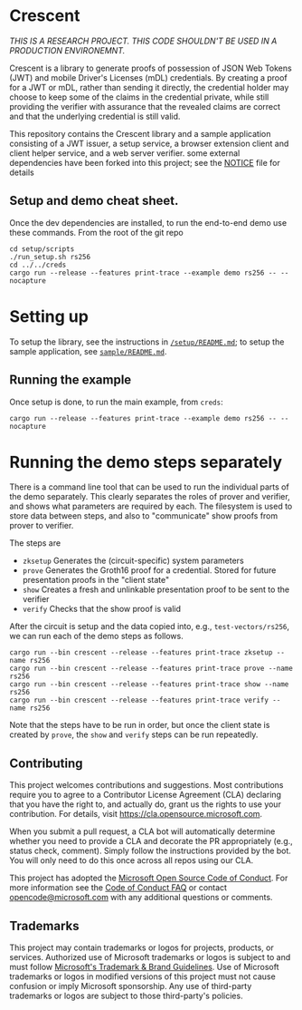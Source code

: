 # Crescent

*THIS IS A RESEARCH PROJECT. THIS CODE SHOULDN'T BE USED IN A PRODUCTION ENVIRONEMNT.*

Crescent is a library to generate proofs of possession of JSON Web Tokens (JWT) and
mobile Driver's Licenses (mDL) credentials. 
By creating a proof for a JWT or mDL, rather than sending it directly, the credential holder may choose
to keep some of the claims in the credential private, while still providing the verifier with assurance
that the revealed claims are correct and that the underlying credential is still valid.

This repository contains the Crescent library and a sample application consisting of a JWT issuer,
a setup service, a browser extension client and client helper service, and a web server verifier. some
external dependencies have been forked into this project; see the [NOTICE](./NOTICE.md) file for details

## Setup and demo cheat sheet.
Once the dev dependencies are installed, to run the end-to-end demo use these commands.
From the root of the git repo
```
cd setup/scripts
./run_setup.sh rs256
cd ../../creds
cargo run --release --features print-trace --example demo rs256 -- --nocapture
```

# Setting up

To setup the library, see the instructions in [`/setup/README.md`](./setup/README.md);
to setup the sample application, see [`sample/README.md`](./sample/README.md).

## Running the example

Once setup is done, to run the main example, from `creds`:
```
cargo run --release --features print-trace --example demo rs256 -- --nocapture
```

# Running the demo steps separately 
There is a command line tool that can be used to run the individual parts of the demo separately.  This clearly separates the roles of prover and verifier, and shows what parameters are required by each.  The filesystem is used to store data between steps, and also to "communicate" show proofs from prover to verifier. 

The steps are
* `zksetup` Generates the (circuit-specific) system parameters 
* `prove` Generates the Groth16 proof for a credential.  Stored for future presentation proofs in the "client state"
* `show` Creates a fresh and unlinkable presentation proof to be sent to the verifier
* `verify` Checks that the show proof is valid

After the circuit is setup and the data copied into, e.g., `test-vectors/rs256`, we can run each of the demo steps as follows.

```
cargo run --bin crescent --release --features print-trace zksetup --name rs256
cargo run --bin crescent --release --features print-trace prove --name rs256
cargo run --bin crescent --release --features print-trace show --name rs256
cargo run --bin crescent --release --features print-trace verify --name rs256
```

Note that the steps have to be run in order, but once the client state is created by `prove`, the `show` and `verify` steps can be run repeatedly.

## Contributing

This project welcomes contributions and suggestions.  Most contributions require you to agree to a
Contributor License Agreement (CLA) declaring that you have the right to, and actually do, grant us
the rights to use your contribution. For details, visit https://cla.opensource.microsoft.com.

When you submit a pull request, a CLA bot will automatically determine whether you need to provide
a CLA and decorate the PR appropriately (e.g., status check, comment). Simply follow the instructions
provided by the bot. You will only need to do this once across all repos using our CLA.

This project has adopted the [Microsoft Open Source Code of Conduct](https://opensource.microsoft.com/codeofconduct/).
For more information see the [Code of Conduct FAQ](https://opensource.microsoft.com/codeofconduct/faq/) or
contact [opencode@microsoft.com](mailto:opencode@microsoft.com) with any additional questions or comments.

## Trademarks

This project may contain trademarks or logos for projects, products, or services. Authorized use of Microsoft 
trademarks or logos is subject to and must follow 
[Microsoft's Trademark & Brand Guidelines](https://www.microsoft.com/en-us/legal/intellectualproperty/trademarks/usage/general).
Use of Microsoft trademarks or logos in modified versions of this project must not cause confusion or imply Microsoft sponsorship.
Any use of third-party trademarks or logos are subject to those third-party's policies.
